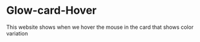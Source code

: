 # Glow-card-Hover
This website shows when we hover the mouse in the card that shows color variation 
